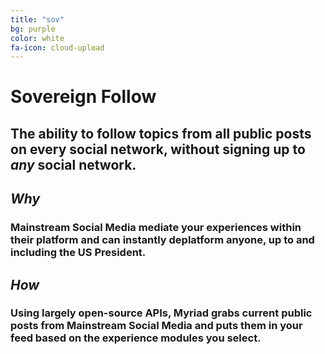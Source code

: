 ```yaml
---
title: "sov"
bg: purple
color: white
fa-icon: cloud-upload
---
```



# Sovereign Follow

## The ability to follow topics from all public posts on every social network, without signing up to *any* social network.

## *Why*

### Mainstream Social Media mediate your experiences within their platform and can instantly deplatform anyone, up to and including the US President.

## *How*

### Using largely open-source APIs, Myriad grabs current public posts from Mainstream Social Media and puts them in your feed based on the experience modules you select. 